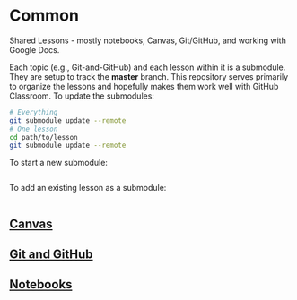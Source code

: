 # Common

Shared Lessons - mostly notebooks, Canvas, Git/GitHub, and working with Google Docs.

Each topic (e.g., Git-and-GitHub) and each lesson within it is a submodule. They are setup to track the **master** branch. This repository serves primarily to organize the lessons and hopefully makes them work well with GitHub Classroom. To update the submodules:

```bash
# Everything
git submodule update --remote
# One lesson
cd path/to/lesson
git submodule update --remote
```

To start a new submodule:

```bash
```

To add an existing lesson as a submodule:

```bash
```

## [Canvas]()

## [Git and GitHub]()

## [Notebooks]()
